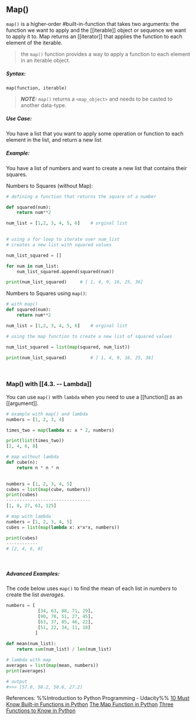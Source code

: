 ## Map()
`map()` is a higher-order #built-in-function that takes two arguments: the function we want to apply  and the [[iterable]] object or sequence we want to apply it to. 
Map returns an [[iterator]] that applies the function to each element of the iterable.

> the `map()` function provides a way to apply a function to each element in an iterable object.

##### Syntax:
`map(function, iterable)`

> ***NOTE:*** `map()` returns a `<map_object>` and needs to be casted to another data-type.

##### Use Case:
 You have a list that you want to apply some operation or function to each element in the list, and return a new list

##### Example: 
You have a list of numbers and want to create a new list that contains their squares.

Numbers to Squares (without Map):
```py
# defining a function that returns the square of a number

def squared(num):
	return num**2

num_list = [1,2, 3, 4, 5, 6]	# orginal list
		

# using a for loop to iterate over num_list
# creates a new list with squared values

num_list_squared = []

for num in num_list:
	num_list_squared.append(squared(num))

print(num_list_squared)		# [ 1, 4, 9, 16, 25, 36]
```

Numbers to Squares using `map()`:
```py
# with map()
def squared(num):
	return num**2

num_list = [1,2, 3, 4, 5, 6]	# orginal list

# using the map function to create a new list of squared values

num_list_squared = list(map(squared, num_list))

print(num_list_squared)			# [ 1, 4, 9, 16, 25, 36]

```
<br>

### Map() with [[4.3. -- Lambda]]

You can use `map()` with `lambda` when you need to use a [[function]] as an [[argument]].
```py
# example with map() and lambda
numbers = [1, 2, 3, 4]

times_two = map(lambda x: x * 2, numbers)

print(list(times_two))
[2, 4, 6, 8]
``` 

```py
# map without lambda
def cube(n):
	return n * n * n
	

numbers = [1, 2, 3, 4, 5]
cubes = list(map(cube, numbers))
print(cubes)
--------------------------------
[1, 8, 27, 63, 125]
```
```py
# map with lambda
numbers = [1, 2, 3, 4, 5]
cubes = list(map(lambda x: x*x*x, numbers))

print(cubes)
------------
# [2, 4, 6, 8]
```
<br>

##### Advanced Examples:
The code below uses `map()` to find the mean of each list in *numbers* to create the list *averages*.
```py
numbers = [
			[34, 63, 88, 71, 29],
			[90, 78, 51, 27, 45],
			[63, 37, 85, 46, 22],
			[51, 22, 34, 11, 18]
		   ]
		   
def mean(num_list):
	return sum(num_list) / len(num_list)

# lambda with map
averages = list(map(mean, numbers))
print(averages)

# output
#>>> [57.0, 58.2, 50.6, 27.2]
```

References:
%%Introduction to Python Programming - Udacity%%
[10 Must Know Built-in Functions in Python](https://medium.com/pythoneers/10-must-known-built-in-functions-in-python-2f196b9c0359)
[The Map Function in Python](https://towardsdatascience.com/the-map-function-in-python-eb9a90707d17)
[Three Functions to Know in Python](https://towardsdatascience.com/three-functions-to-know-in-python-4f2d27a4d05)